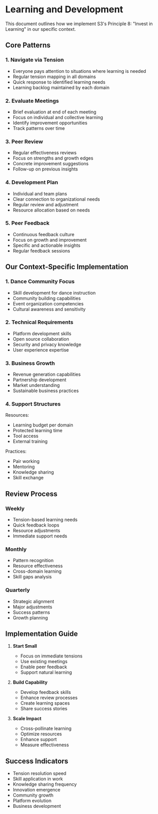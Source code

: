 # Learning and Development

This document outlines how we implement S3's Principle 8: "Invest in Learning" in our specific context.

## Core Patterns

### 1. Navigate via Tension

- Everyone pays attention to situations where learning is needed
- Regular tension mapping in all domains
- Quick response to identified learning needs
- Learning backlog maintained by each domain

### 2. Evaluate Meetings

- Brief evaluation at end of each meeting
- Focus on individual and collective learning
- Identify improvement opportunities
- Track patterns over time

### 3. Peer Review

- Regular effectiveness reviews
- Focus on strengths and growth edges
- Concrete improvement suggestions
- Follow-up on previous insights

### 4. Development Plan

- Individual and team plans
- Clear connection to organizational needs
- Regular review and adjustment
- Resource allocation based on needs

### 5. Peer Feedback

- Continuous feedback culture
- Focus on growth and improvement
- Specific and actionable insights
- Regular feedback sessions

## Our Context-Specific Implementation

### 1. Dance Community Focus

- Skill development for dance instruction
- Community building capabilities
- Event organization competencies
- Cultural awareness and sensitivity

### 2. Technical Requirements

- Platform development skills
- Open source collaboration
- Security and privacy knowledge
- User experience expertise

### 3. Business Growth

- Revenue generation capabilities
- Partnership development
- Market understanding
- Sustainable business practices

### 4. Support Structures

Resources:

- Learning budget per domain
- Protected learning time
- Tool access
- External training

Practices:

- Pair working
- Mentoring
- Knowledge sharing
- Skill exchange

## Review Process

### Weekly

- Tension-based learning needs
- Quick feedback loops
- Resource adjustments
- Immediate support needs

### Monthly

- Pattern recognition
- Resource effectiveness
- Cross-domain learning
- Skill gaps analysis

### Quarterly

- Strategic alignment
- Major adjustments
- Success patterns
- Growth planning

## Implementation Guide

1. **Start Small**

   - Focus on immediate tensions
   - Use existing meetings
   - Enable peer feedback
   - Support natural learning

2. **Build Capability**

   - Develop feedback skills
   - Enhance review processes
   - Create learning spaces
   - Share success stories

3. **Scale Impact**
   - Cross-pollinate learning
   - Optimize resources
   - Enhance support
   - Measure effectiveness

## Success Indicators

- Tension resolution speed
- Skill application in work
- Knowledge sharing frequency
- Innovation emergence
- Community growth
- Platform evolution
- Business development
